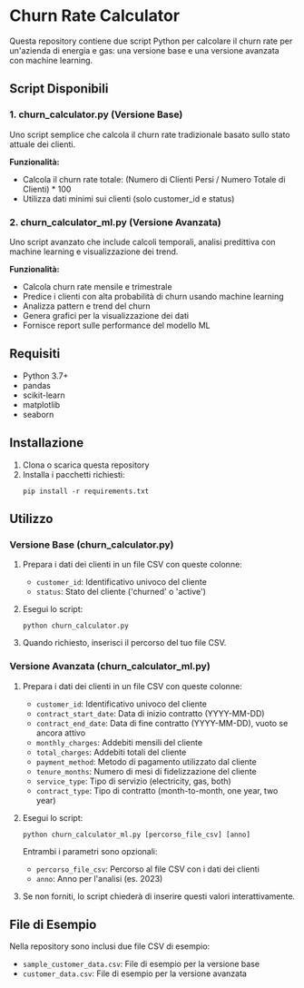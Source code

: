 # Churn Rate Calculator

Questa repository contiene due script Python per calcolare il churn rate per un'azienda di energia e gas: una versione base e una versione avanzata con machine learning.

## Script Disponibili

### 1. churn_calculator.py (Versione Base)
Uno script semplice che calcola il churn rate tradizionale basato sullo stato attuale dei clienti.

**Funzionalità:**
- Calcola il churn rate totale: (Numero di Clienti Persi / Numero Totale di Clienti) * 100
- Utilizza dati minimi sui clienti (solo customer_id e status)

### 2. churn_calculator_ml.py (Versione Avanzata)
Uno script avanzato che include calcoli temporali, analisi predittiva con machine learning e visualizzazione dei trend.

**Funzionalità:**
- Calcola churn rate mensile e trimestrale
- Predice i clienti con alta probabilità di churn usando machine learning
- Analizza pattern e trend del churn
- Genera grafici per la visualizzazione dei dati
- Fornisce report sulle performance del modello ML

## Requisiti

- Python 3.7+
- pandas
- scikit-learn
- matplotlib
- seaborn

## Installazione

1. Clona o scarica questa repository
2. Installa i pacchetti richiesti:
   ```
   pip install -r requirements.txt
   ```

## Utilizzo

### Versione Base (churn_calculator.py)

1. Prepara i dati dei clienti in un file CSV con queste colonne:
   - `customer_id`: Identificativo univoco del cliente
   - `status`: Stato del cliente ('churned' o 'active')

2. Esegui lo script:
   ```
   python churn_calculator.py
   ```

3. Quando richiesto, inserisci il percorso del tuo file CSV.

### Versione Avanzata (churn_calculator_ml.py)

1. Prepara i dati dei clienti in un file CSV con queste colonne:
   - `customer_id`: Identificativo univoco del cliente
   - `contract_start_date`: Data di inizio contratto (YYYY-MM-DD)
   - `contract_end_date`: Data di fine contratto (YYYY-MM-DD), vuoto se ancora attivo
   - `monthly_charges`: Addebiti mensili del cliente
   - `total_charges`: Addebiti totali del cliente
   - `payment_method`: Metodo di pagamento utilizzato dal cliente
   - `tenure_months`: Numero di mesi di fidelizzazione del cliente
   - `service_type`: Tipo di servizio (electricity, gas, both)
   - `contract_type`: Tipo di contratto (month-to-month, one year, two year)

2. Esegui lo script:
   ```
   python churn_calculator_ml.py [percorso_file_csv] [anno]
   ```
   
   Entrambi i parametri sono opzionali:
   - `percorso_file_csv`: Percorso al file CSV con i dati dei clienti
   - `anno`: Anno per l'analisi (es. 2023)

3. Se non forniti, lo script chiederà di inserire questi valori interattivamente.

## File di Esempio

Nella repository sono inclusi due file CSV di esempio:
- `sample_customer_data.csv`: File di esempio per la versione base
- `customer_data.csv`: File di esempio per la versione avanzata